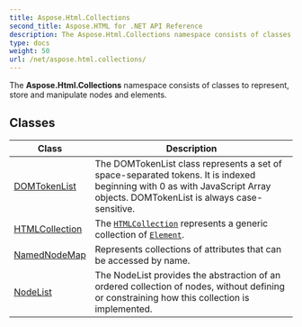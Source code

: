 ```yaml
---
title: Aspose.Html.Collections
second_title: Aspose.HTML for .NET API Reference
description: The Aspose.Html.Collections namespace consists of classes to represent store and manipulate nodes and elements
type: docs
weight: 50
url: /net/aspose.html.collections/
---
```

The **Aspose.Html.Collections** namespace consists of classes to represent, store and manipulate nodes and elements.

## Classes

| Class | Description |
| --- | --- |
| [DOMTokenList](./domtokenlist/) | The DOMTokenList class represents a set of space-separated tokens. It is indexed beginning with 0 as with JavaScript Array objects. DOMTokenList is always case-sensitive. |
| [HTMLCollection](./htmlcollection/) | The [`HTMLCollection`](../aspose.html.collections/htmlcollection/) represents a generic collection of [`Element`](../aspose.html.dom/element/). |
| [NamedNodeMap](./namednodemap/) | Represents collections of attributes that can be accessed by name. |
| [NodeList](./nodelist/) | The NodeList provides the abstraction of an ordered collection of nodes, without defining or constraining how this collection is implemented. |
